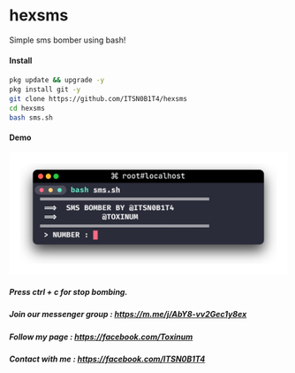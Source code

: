 # hexsms
Simple sms bomber using bash!

#### Install

````bash
pkg update && upgrade -y
pkg install git -y
git clone https://github.com/ITSN0B1T4/hexsms
cd hexsms
bash sms.sh
````
#### Demo 

![Demo](.assets/demo.png?raw=true "Demo")


##### Press ctrl + c for stop bombing.

##### Join our messenger group : https://m.me/j/AbY8-vv2Gec1y8ex

##### Follow my page : https://facebook.com/Toxinum

##### Contact with me : https://facebook.com/ITSN0B1T4
